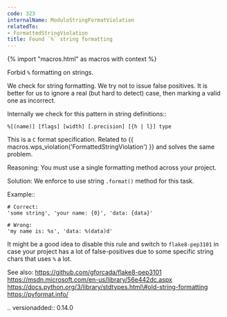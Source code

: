 ```yaml
---
code: 323
internalName: ModuloStringFormatViolation
relatedTo:
- FormattedStringViolation
title: Found `%` string formatting
---
```


{% import "macros.html" as macros with context %}

Forbid `%` formatting on strings.

We check for string formatting. We try not to issue false positives. It
is better for us to ignore a real (but hard to detect) case, then
marking a valid one as incorrect.

Internally we check for this pattern in string definitions::

    %[(name)] [flags] [width] [.precision] [{h | l}] type

This is a `C` format specification. Related to
{{ macros.wps_violation('FormattedStringViolation') }} and solves the same problem.

Reasoning: You must use a single formatting method across your project.

Solution: We enforce to use string `.format()` method for this task.

Example::

    # Correct:
    'some string', 'your name: {0}', 'data: {data}'
    
    # Wrong:
    'my name is: %s', 'data: %(data)d'

It might be a good idea to disable this rule and switch to
`flake8-pep3101` in case your project has a lot of false-positives due
to some specific string chars that uses `%` a lot.

See also: https://github.com/gforcada/flake8-pep3101
https://msdn.microsoft.com/en-us/library/56e442dc.aspx
https://docs.python.org/3/library/stdtypes.html\#old-string-formatting
https://pyformat.info/

.. versionadded:: 0.14.0